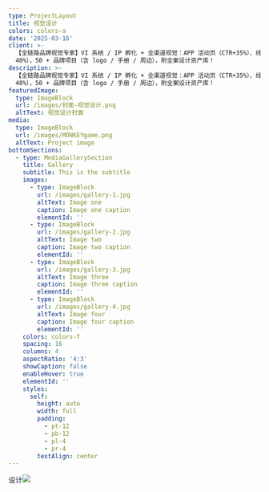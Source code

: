 ```yaml
---
type: ProjectLayout
title: 视觉设计
colors: colors-a
date: '2025-03-16'
client: >-
  【全链路品牌视觉专家】VI 系统 / IP 孵化 + 全渠道视觉：APP 活动页（CTR+35%）、线下展会（留资率超行业 2 倍）、淘宝店铺（转化率提升
  40%），50 + 品牌项目（含 logo / 手册 / 周边），附全案设计资产库！
description: >-
  【全链路品牌视觉专家】VI 系统 / IP 孵化 + 全渠道视觉：APP 活动页（CTR+35%）、线下展会（留资率超行业 2 倍）、淘宝店铺（转化率提升
  40%），50 + 品牌项目（含 logo / 手册 / 周边），附全案设计资产库！
featuredImage:
  type: ImageBlock
  url: /images/封面-视觉设计.png
  altText: 视觉设计封面
media:
  type: ImageBlock
  url: /images/MONKEYgame.png
  altText: Project image
bottomSections:
  - type: MediaGallerySection
    title: Gallery
    subtitle: This is the subtitle
    images:
      - type: ImageBlock
        url: /images/gallery-1.jpg
        altText: Image one
        caption: Image one caption
        elementId: ''
      - type: ImageBlock
        url: /images/gallery-2.jpg
        altText: Image two
        caption: Image two caption
        elementId: ''
      - type: ImageBlock
        url: /images/gallery-3.jpg
        altText: Image three
        caption: Image three caption
        elementId: ''
      - type: ImageBlock
        url: /images/gallery-4.jpg
        altText: Image four
        caption: Image four caption
        elementId: ''
    colors: colors-f
    spacing: 16
    columns: 4
    aspectRatio: '4:3'
    showCaption: false
    enableHover: true
    elementId: ''
    styles:
      self:
        height: auto
        width: full
        padding:
          - pt-12
          - pb-12
          - pl-4
          - pr-4
        textAlign: center
---
```

设计![](/images/MONKEYgame.png)
